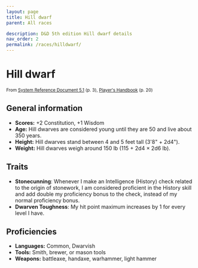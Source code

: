 ```yaml
---
layout: page
title: Hill dwarf
parent: All races

description: D&D 5th edition Hill dwarf details
nav_order: 2
permalink: /races/hilldwarf/
---
```


# Hill dwarf

<small>From <a target="_blank" href="https://media.wizards.com/2016/downloads/DND/SRD-OGL_V5.1.pdf">System Reference Document 5.1</a> (p. 3), <a target="_blank" href="https://dnd.wizards.com/products/tabletop-games/rpg-products/rpg_playershandbook">Player's Handbook</a> (p. 20)</small>


## General information

- **Scores:** +2 Constitution, +1 Wisdom
- **Age:** Hill dwarves are considered young until they are 50 and live about 350 years.
- **Height:** Hill dwarves stand between 4 and 5 feet tall (3'8" + 2d4").
- **Weight:** Hill dwarves weigh around 150 lb (115 + 2d4 × 2d6 lb).

## Traits

- **Stonecunning**: Whenever I make an Intelligence (History) check related to the origin of stonework, I am considered proficient in the History skill and add double my proficiency bonus to the check, instead of my normal proficiency bonus.
- **Dwarven Toughness**: My hit point maximum increases by 1 for every level I have.

## Proficiencies

- **Languages:** Common, Dwarvish
- **Tools:** Smith, brewer, or mason tools
- **Weapons:** battleaxe, handaxe, warhammer, light hammer